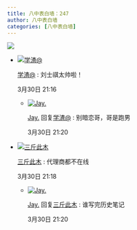 ```yaml
---
title: 八中表白墙：247
author: 八中表白墙
categories: [八中表白墙]
---
```


![]( https://img.urlnode.com/file/c0eeb5d7be98397af97be.jpg)

- [![学渣@](http://qlogo3.store.qq.com/qzone/411680474/411680474/30?1679279577)](http://user.qzone.qq.com/411680474)

  [学渣@](http://user.qzone.qq.com/411680474) : 刘士祺太帅啦！

  3月30日 21:16

  - [![Jay.](http://qlogo1.store.qq.com/qzone/2654467416/2654467416/30?1668921304)](http://user.qzone.qq.com/2654467416)

    [Jay.](http://user.qzone.qq.com/2654467416) 回复[学渣@](http://user.qzone.qq.com/411680474) : 别暗恋哥，哥是跑男

    3月30日 21:20

- [![三斤此木](http://qlogo4.store.qq.com/qzone/2733049927/2733049927/30?1665500300)](http://user.qzone.qq.com/2733049927)

  [三斤此木](http://user.qzone.qq.com/2733049927) : 代理商都不在线

  3月30日 21:18

  - [![Jay.](http://qlogo1.store.qq.com/qzone/2654467416/2654467416/30?1668921304)](http://user.qzone.qq.com/2654467416)

    [Jay.](http://user.qzone.qq.com/2654467416) 回复[三斤此木](http://user.qzone.qq.com/2733049927) : 谁写完历史笔记

    3月30日 21:20